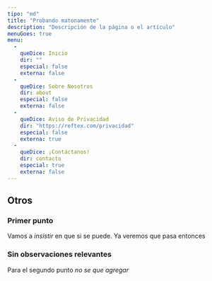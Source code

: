 ```yaml
---
tipo: "md"
title: "Probando matonamente"
description: "Descripción de la página o el artículo"
menuGoes: true
menu:
  -
    queDice: Inicio
    dir: ""
    especial: false
    externa: false
  -
    queDice: Sobre Nosotros
    dir: about
    especial: false
    externa: false
  -
    queDice: Aviso de Privacidad
    dir: "https://reftex.com/privacidad"
    especial: false
    externa: true
  -
    queDice: ¡Contáctanos!
    dir: contacto
    especial: true
    externa: false
---
```


## Otros

### Primer punto

Vamos a *insistir* en que si se puede.
Ya veremos que pasa entonces

### Sin observaciones relevantes
Para el segundo punto _no se que agregar_


